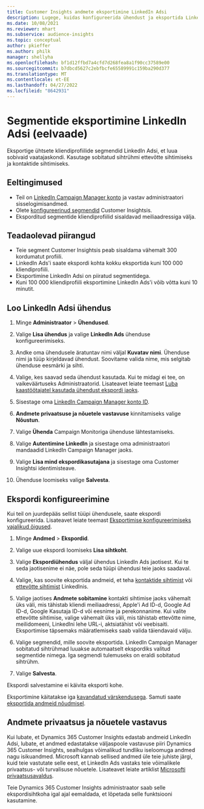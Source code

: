 ```yaml
---
title: Customer Insights andmete eksportimine LinkedIn Adsi
description: Lugege, kuidas konfigureerida ühendust ja eksportida LinkedIn Adsi.
ms.date: 10/08/2021
ms.reviewer: mhart
ms.subservice: audience-insights
ms.topic: conceptual
author: pkieffer
ms.author: philk
manager: shellyha
ms.openlocfilehash: bf1d12ffbd7a4cfd7d268fea8a1f90cc37589e00
ms.sourcegitcommit: b7dbcd5627c2ebfbcfe65589991c159ba290d377
ms.translationtype: MT
ms.contentlocale: et-EE
ms.lasthandoff: 04/27/2022
ms.locfileid: "8642931"
---
```

# <a name="export-segments-to-linkedin-ads-preview"></a>Segmentide eksportimine LinkedIn Adsi (eelvaade)

Eksportige ühtsete kliendiprofiilide segmendid LinkedIn Adsi, et luua sobivaid vaatajaskondi. Kasutage sobitatud sihtrühmi ettevõtte sihtimiseks ja kontaktide sihtimiseks.

## <a name="prerequisites"></a>Eeltingimused

-   Teil on [LinkedIn Campaign Manager konto](https://business.linkedin.com/marketing-solutions/ads) ja vastav administraatori sisselogimisandmed.
-   Olete [konfigureerinud segmendid](segments.md) Customer Insightsis.
-   Eksporditud segmentide kliendiprofiilid sisaldavad meiliaadressiga välja.

## <a name="known-limitations"></a>Teadaolevad piirangud

- Teie segment Customer Insightsis peab sisaldama vähemalt 300 kordumatut profiili. 
- LinkedIn Ads'i saate ekspordi kohta kokku eksportida kuni 100 000 kliendiprofiili.
- Eksportimine LinkedIn Adsi on piiratud segmentidega.
- Kuni 100 000 kliendiprofiili eksportimine LinkedIn Ads'i võib võtta kuni 10 minutit. 

## <a name="set-up-the-connection-to-linkedin-ads"></a>Loo LinkedIn Adsi ühendus

1. Minge **Administraator** > **Ühendused**.

1. Valige **Lisa ühendus** ja valige **LinkedIn Ads** ühenduse konfigureerimiseks.

1. Andke oma ühendusele äratuntav nimi väljal **Kuvatav nimi**. Ühenduse nimi ja tüüp kirjeldavad ühendust. Soovitame valida nime, mis selgitab ühenduse eesmärki ja sihti.

1. Valige, kes saavad seda ühendust kasutada. Kui te midagi ei tee, on vaikeväärtuseks Administraatorid. Lisateavet leiate teemast [Luba kaastöötajatel kasutada ühendust ekspordi jaoks](connections.md#allow-contributors-to-use-a-connection-for-exports).

1. Sisestage oma [LinkedIn Campaign Manager konto ID](https://www.linkedin.com/help/lms/answer/a424270).

1. **Andmete privaatsuse ja nõuetele vastavuse** kinnitamiseks valige **Nõustun**.

1. Valige **Ühenda** Campaign Monitoriga ühenduse lähtestamiseks.

1. Valige **Autentimine LinkedIn** ja sisestage oma administraatori mandaadid LinkedIn Campaign Manager jaoks.

1. Valige **Lisa mind ekspordikasutajana** ja sisestage oma Customer Insightsi identimisteave.

1. Ühenduse loomiseks valige **Salvesta**.

## <a name="configure-an-export"></a>Ekspordi konfigureerimine

Kui teil on juurdepääs sellist tüüpi ühendusele, saate ekspordi konfigureerida. Lisateavet leiate teemast [Eksportimise konfigureerimiseks vajalikud õigused](export-destinations.md#set-up-a-new-export).

1. Minge **Andmed** > **Ekspordid**.

1. Valige uue ekspordi loomiseks **Lisa sihtkoht**.

1. Valige **Ekspordiühendus** väljal ühendus LinkedIn Ads jaotisest. Kui te seda jaotisenime ei näe, pole seda tüüpi ühendusi teie jaoks saadaval.

1. Valige, kas soovite eksportida andmeid, et teha [kontaktide sihtimist](https://business.linkedin.com/marketing-solutions/ad-targeting/contact-targeting) või [ettevõtte sihtimist](https://business.linkedin.com/marketing-solutions/ad-targeting/account-targeting) LinkedInis. 

1. Valige jaotises **Andmete sobitamine** kontakti sihtimise jaoks vähemalt üks väli, mis tähistab kliendi meiliaadressi, Apple'i Ad ID-d, Google Ad ID-d, Google Kasutaja ID-d või eesnime ja perekonnanime. Kui valite ettevõtte sihtimise, valige vähemalt üks väli, mis tähistab ettevõtte nime, meilidomeeni, LinkedIni lehe URL-i, aktsiatähist või veebisaiti. Eksportimise täpsemaks määratlemiseks saab valida täiendavaid välju. 

1. Valige segmendid, mille soovite eksportida. LinkedIn Campaign Manager sobitatud sihtrühmad luuakse automaatselt ekspordiks valitud segmentide nimega. Iga segmendi tulemuseks on eraldi sobitatud sihtrühm. 

1. Valige **Salvesta**.

Ekspordi salvestamine ei käivita eksporti kohe.

Eksportimine käitatakse iga [kavandatud värskendusega](system.md#schedule-tab). Samuti saate [eksportida andmeid nõudmisel](export-destinations.md#run-exports-on-demand). 


## <a name="data-privacy-and-compliance"></a>Andmete privaatsus ja nõuetele vastavus

Kui lubate, et Dynamics 365 Customer Insights edastab andmeid LinkedIn Adsi, lubate, et andmed edastatakse väljaspoole vastavuse piiri Dynamics 365 Customer Insights, sealhulgas võimalikud tundliku iseloomuga andmed nagu isikuandmed. Microsoft kannab sellised andmed üle teie juhiste järgi, kuid teie vastutate selle eest, et LinkedIn Ads vastaks teie võimalikele privaatsus- või turvalisuse nõuetele. Lisateavet leiate artiklist [Microsofti privaatsusavaldus](https://go.microsoft.com/fwlink/?linkid=396732).

Teie Dynamics 365 Customer Insights administraator saab selle ekspordisihtkoha igal ajal eemaldada, et lõpetada selle funktsiooni kasutamine.

